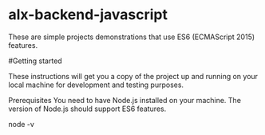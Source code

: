 # alx-backend-javascript
These are simple projects demonstrations that use ES6 (ECMAScript 2015) features.

#Getting started 

These instructions will get you a copy of the project up and running on your local machine for development and testing purposes.

Prerequisites
You need to have Node.js installed on your machine. The version of Node.js should support ES6 features.

node -v
